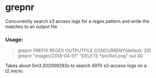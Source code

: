 # grepnr
Concurrently search s3 access logs for a regex pattern and write the matches to an output file

### Usage:
> grepnr PREFIX REGEX OUTPUTFILE CONCURRENY(default: 20)  
> grepnr "images/2018-04-01" "DELETE.*profile1.png" out 40

Takes about 5m3.202009292s to search 4970 s3-access-logs on a t2.micro.
